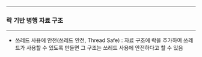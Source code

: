 -----
### 락 기반 병행 자료 구조
-----
- 쓰레드 사용에 안전(쓰레드 안전, Thread Safe) : 자료 구조에 락을 추가하여 쓰레드가 사용할 수 있도록 만들면 그 구조는 쓰레드 사용에 안전하다고 할 수 있음
